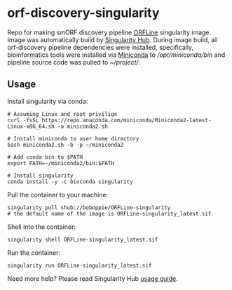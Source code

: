 # orf-discovery-singularity
Repo for making smORF discovery pipeline [ORFLine](https://github.com/boboppie/ORFLine) singularity image. Image was automatically build by [Singularity Hub](https://singularity-hub.org/). During image build, all orf-discovery pipeline dependencies were installed, specifically, bioinformatics tools were installed via [Miniconda](https://docs.conda.io/en/latest/miniconda.html) to */opt/miniconda/bin* and pipeline source code was pulled to *~/project/*.

## Usage

Install singularity via conda:

    # Assuming Linux and root privilige
    curl -fsSL https://repo.anaconda.com/miniconda/Miniconda2-latest-Linux-x86_64.sh -o miniconda2.sh
    
    # Install miniconda to user home directory
    bash miniconda2.sh -b -p ~/miniconda2
    
    # Add conda bin to $PATH
    export PATH=~/miniconda2/bin:$PATH
    
    # Install singularity
    conda install -y -c bioconda singularity
    
Pull the container to your machine:

    singularity pull shub://boboppie/ORFLine-singularity
    # the default name of the image is ORFLine-singularity_latest.sif

Shell into the container:

    singularity shell ORFLine-singularity_latest.sif

Run the container:

    singularity run ORFLine-singularity_latest.sif

Need more help? Please read Singularity Hub [usage guide](https://github.com/singularityhub/singularityhub.github.io/wiki/Deploy#order-of-operations).
